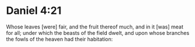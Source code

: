 # Daniel 4:21

Whose leaves [were] fair, and the fruit thereof much, and in it [was] meat for all; under which the beasts of the field dwelt, and upon whose branches the fowls of the heaven had their habitation: